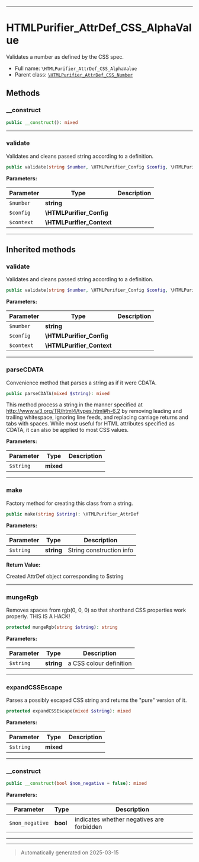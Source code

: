 ***

# HTMLPurifier_AttrDef_CSS_AlphaValue

Validates a number as defined by the CSS spec.



* Full name: `\HTMLPurifier_AttrDef_CSS_AlphaValue`
* Parent class: [`\HTMLPurifier_AttrDef_CSS_Number`](./HTMLPurifier_AttrDef_CSS_Number.md)




## Methods


### __construct



```php
public __construct(): mixed
```












***

### validate

Validates and cleans passed string according to a definition.

```php
public validate(string $number, \HTMLPurifier_Config $config, \HTMLPurifier_Context $context): string
```








**Parameters:**

| Parameter | Type | Description |
|-----------|------|-------------|
| `$number` | **string** |  |
| `$config` | **\HTMLPurifier_Config** |  |
| `$context` | **\HTMLPurifier_Context** |  |





***


## Inherited methods


### validate

Validates and cleans passed string according to a definition.

```php
public validate(string $number, \HTMLPurifier_Config $config, \HTMLPurifier_Context $context): string|bool
```








**Parameters:**

| Parameter | Type | Description |
|-----------|------|-------------|
| `$number` | **string** |  |
| `$config` | **\HTMLPurifier_Config** |  |
| `$context` | **\HTMLPurifier_Context** |  |





***

### parseCDATA

Convenience method that parses a string as if it were CDATA.

```php
public parseCDATA(mixed $string): mixed
```

This method process a string in the manner specified at
<http://www.w3.org/TR/html4/types.html#h-6.2> by removing
leading and trailing whitespace, ignoring line feeds, and replacing
carriage returns and tabs with spaces.  While most useful for HTML
attributes specified as CDATA, it can also be applied to most CSS
values.






**Parameters:**

| Parameter | Type | Description |
|-----------|------|-------------|
| `$string` | **mixed** |  |





***

### make

Factory method for creating this class from a string.

```php
public make(string $string): \HTMLPurifier_AttrDef
```








**Parameters:**

| Parameter | Type | Description |
|-----------|------|-------------|
| `$string` | **string** | String construction info |


**Return Value:**

Created AttrDef object corresponding to $string




***

### mungeRgb

Removes spaces from rgb(0, 0, 0) so that shorthand CSS properties work
properly. THIS IS A HACK!

```php
protected mungeRgb(string $string): string
```








**Parameters:**

| Parameter | Type | Description |
|-----------|------|-------------|
| `$string` | **string** | a CSS colour definition |





***

### expandCSSEscape

Parses a possibly escaped CSS string and returns the "pure"
version of it.

```php
protected expandCSSEscape(mixed $string): mixed
```








**Parameters:**

| Parameter | Type | Description |
|-----------|------|-------------|
| `$string` | **mixed** |  |





***

### __construct



```php
public __construct(bool $non_negative = false): mixed
```








**Parameters:**

| Parameter | Type | Description |
|-----------|------|-------------|
| `$non_negative` | **bool** | indicates whether negatives are forbidden |





***


***
> Automatically generated on 2025-03-15

